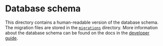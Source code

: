 # Database schema

This directory contains a human-readable version of the database schema. The migration files are stored in the [`migrations`](../apps/prairielearn/src/migrations/) directory. More information about the database schema can be found on the docs in the [developer guide](https://prairielearn.readthedocs.io/en/latest/dev-guide/).
